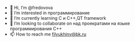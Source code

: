 - 👋 Hi, I’m @fredovova
- 👀 I’m interested in  программирование
- 🌱 I’m currently learning  С и С++,QT framework
- 💞️ I’m looking to collaborate on  над проекратами на языке программирования С++
- 📫 How to reach me  filyukhinv@bk.ru

<!---
fredovova/fredovova is a ✨ special ✨ repository because its `README.md` (this file) appears on your GitHub profile.
You can click the Preview link to take a look at your changes.
--->
